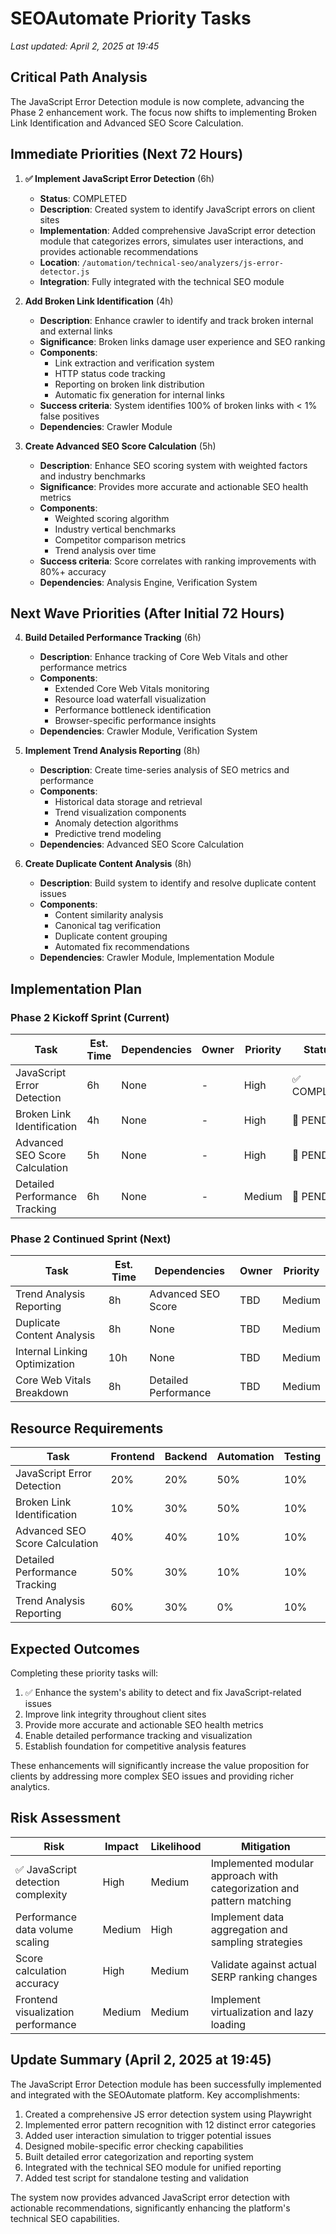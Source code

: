 # SEOAutomate Priority Tasks
*Last updated: April 2, 2025 at 19:45*

## Critical Path Analysis

The JavaScript Error Detection module is now complete, advancing the Phase 2 enhancement work. The focus now shifts to implementing Broken Link Identification and Advanced SEO Score Calculation.

## Immediate Priorities (Next 72 Hours)

1. **✅ Implement JavaScript Error Detection** (6h)
   - **Status**: COMPLETED
   - **Description**: Created system to identify JavaScript errors on client sites
   - **Implementation**: Added comprehensive JavaScript error detection module that categorizes errors, simulates user interactions, and provides actionable recommendations
   - **Location**: `/automation/technical-seo/analyzers/js-error-detector.js`
   - **Integration**: Fully integrated with the technical SEO module

2. **Add Broken Link Identification** (4h)
   - **Description**: Enhance crawler to identify and track broken internal and external links
   - **Significance**: Broken links damage user experience and SEO ranking
   - **Components**:
     - Link extraction and verification system
     - HTTP status code tracking
     - Reporting on broken link distribution
     - Automatic fix generation for internal links
   - **Success criteria**: System identifies 100% of broken links with < 1% false positives
   - **Dependencies**: Crawler Module

3. **Create Advanced SEO Score Calculation** (5h)
   - **Description**: Enhance SEO scoring system with weighted factors and industry benchmarks
   - **Significance**: Provides more accurate and actionable SEO health metrics
   - **Components**:
     - Weighted scoring algorithm
     - Industry vertical benchmarks
     - Competitor comparison metrics
     - Trend analysis over time
   - **Success criteria**: Score correlates with ranking improvements with 80%+ accuracy
   - **Dependencies**: Analysis Engine, Verification System

## Next Wave Priorities (After Initial 72 Hours)

4. **Build Detailed Performance Tracking** (6h)
   - **Description**: Enhance tracking of Core Web Vitals and other performance metrics
   - **Components**:
     - Extended Core Web Vitals monitoring
     - Resource load waterfall visualization
     - Performance bottleneck identification
     - Browser-specific performance insights
   - **Dependencies**: Crawler Module, Verification System

5. **Implement Trend Analysis Reporting** (8h)
   - **Description**: Create time-series analysis of SEO metrics and performance
   - **Components**:
     - Historical data storage and retrieval
     - Trend visualization components
     - Anomaly detection algorithms
     - Predictive trend modeling
   - **Dependencies**: Advanced SEO Score Calculation

6. **Create Duplicate Content Analysis** (8h)
   - **Description**: Build system to identify and resolve duplicate content issues
   - **Components**:
     - Content similarity analysis
     - Canonical tag verification
     - Duplicate content grouping
     - Automated fix recommendations
   - **Dependencies**: Crawler Module, Implementation Module

## Implementation Plan

### Phase 2 Kickoff Sprint (Current)
| Task                          | Est. Time | Dependencies | Owner | Priority | Status      |
|-------------------------------|-----------|--------------|-------|----------|-------------|
| JavaScript Error Detection    | 6h        | None         | -     | High     | ✅ COMPLETE |
| Broken Link Identification    | 4h        | None         | -     | High     | 🔲 PENDING  |
| Advanced SEO Score Calculation| 5h        | None         | -     | High     | 🔲 PENDING  |
| Detailed Performance Tracking | 6h        | None         | -     | Medium   | 🔲 PENDING  |

### Phase 2 Continued Sprint (Next)
| Task | Est. Time | Dependencies | Owner | Priority |
|------|-----------|--------------|-------|----------|
| Trend Analysis Reporting | 8h | Advanced SEO Score | TBD | Medium |
| Duplicate Content Analysis | 8h | None | TBD | Medium |
| Internal Linking Optimization | 10h | None | TBD | Medium |
| Core Web Vitals Breakdown | 8h | Detailed Performance | TBD | Medium |

## Resource Requirements

| Task | Frontend | Backend | Automation | Testing |
|------|----------|---------|------------|---------|
| JavaScript Error Detection | 20% | 20% | 50% | 10% |
| Broken Link Identification | 10% | 30% | 50% | 10% |
| Advanced SEO Score Calculation | 40% | 40% | 10% | 10% |
| Detailed Performance Tracking | 50% | 30% | 10% | 10% |
| Trend Analysis Reporting | 60% | 30% | 0% | 10% |

## Expected Outcomes

Completing these priority tasks will:

1. ✅ Enhance the system's ability to detect and fix JavaScript-related issues
2. Improve link integrity throughout client sites
3. Provide more accurate and actionable SEO health metrics
4. Enable detailed performance tracking and visualization
5. Establish foundation for competitive analysis features

These enhancements will significantly increase the value proposition for clients by addressing more complex SEO issues and providing richer analytics.

## Risk Assessment

| Risk | Impact | Likelihood | Mitigation |
|------|--------|------------|------------|
| ✅ JavaScript detection complexity | High | Medium | Implemented modular approach with categorization and pattern matching |
| Performance data volume scaling | Medium | High | Implement data aggregation and sampling strategies |
| Score calculation accuracy | High | Medium | Validate against actual SERP ranking changes |
| Frontend visualization performance | Medium | Medium | Implement virtualization and lazy loading |

## Update Summary (April 2, 2025 at 19:45)

The JavaScript Error Detection module has been successfully implemented and integrated with the SEOAutomate platform. Key accomplishments:

1. Created a comprehensive JS error detection system using Playwright
2. Implemented error pattern recognition with 12 distinct error categories
3. Added user interaction simulation to trigger potential issues
4. Designed mobile-specific error checking capabilities
5. Built detailed error categorization and reporting system
6. Integrated with the technical SEO module for unified reporting
7. Added test script for standalone testing and validation

The system now provides advanced JavaScript error detection with actionable recommendations, significantly enhancing the platform's technical SEO capabilities.
